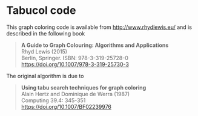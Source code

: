 # Tabucol code

This graph coloring code is available from http://www.rhydlewis.eu/ and is described in the following book

> **A Guide to Graph Colouring: Algorithms and Applications**<br>
> Rhyd Lewis (2015)<br>
> Berlin, Springer. ISBN: 978-3-319-25728-0 <br>
> https://doi.org/10.1007/978-3-319-25730-3

The original algorithm is due to 

> **Using tabu search techniques for graph coloring**<br>
> Alain Hertz and Dominique de Werra (1987)<br>
> Computing 39.4: 345-351 <br>
> https://doi.org/10.1007/BF02239976
